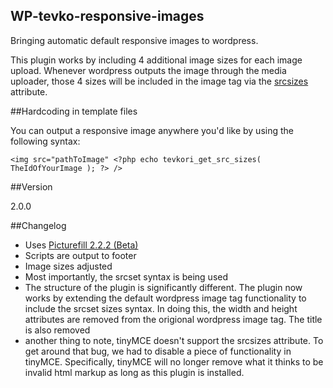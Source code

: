 WP-tevko-responsive-images
---

Bringing automatic default responsive images to wordpress.

This plugin works by including 4 additional image sizes for each image upload. Whenever wordpress outputs the image through the media uploader, those 4 sizes will be included in the image tag via the [srcsizes](http://css-tricks.com/responsive-images-youre-just-changing-resolutions-use-srcset/) attribute.

##Hardcoding in template files

 You can output a responsive image anywhere you'd like by using the following syntax:

``<img src="pathToImage" <?php echo tevkori_get_src_sizes( TheIdOfYourImage ); ?> />``

##Version

2.0.0

##Changelog

 - Uses [Picturefill 2.2.2 (Beta)](http://scottjehl.github.io/picturefill/)
 - Scripts are output to footer
 - Image sizes adjusted
 - Most importantly, the srcset syntax is being used
 - The structure of the plugin is significantly different. The plugin now works by extending the default wordpress image tag functionality to include the srcset sizes syntax. In doing this, the width and height attributes are removed from the origional wordpress image tag. The title is also removed
 - another thing to note, tinyMCE doesn't support the srcsizes attribute. To get around that bug, we had to disable a piece of functionality in tinyMCE. Specifically, tinyMCE will no longer remove what it thinks to be invalid html markup as long as this plugin is installed.